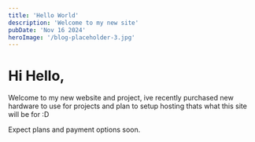 ```yaml
---
title: 'Hello World'
description: 'Welcome to my new site'
pubDate: 'Nov 16 2024'
heroImage: '/blog-placeholder-3.jpg'
---
```


# Hi Hello,

Welcome to my new website and project, ive recently purchased new hardware to use for projects and plan to setup hosting thats what this site will be for :D

Expect plans and payment options soon.
